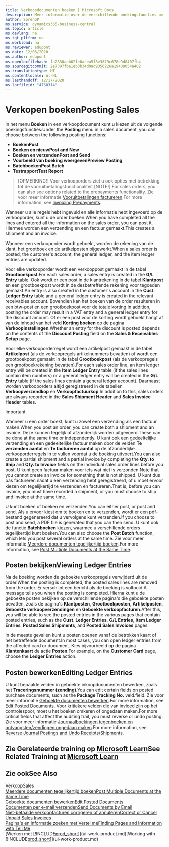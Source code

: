 ```yaml
---
title: Verkoopdocumenten boeken | Microsoft Docs
description: Meer informatie over de verschillende boekingsfuncties om verkoopdocumenten te boeken en hoe u geboekte documenten kunt bijwerken.
author: SorenGP
ms.service: dynamics365-business-central
ms.topic: article
ms.devlang: na
ms.tgt_pltfrm: na
ms.workload: na
ms.reviewer: edupont
ms.date: 12/03/2020
ms.author: edupont
ms.openlocfilehash: fa2830aeb62fe6acea5f8e3879c678e9d8407fb4
ms.sourcegitcommit: 2e7307fbe1eb3b34d0ad9356226a19409054a402
ms.translationtype: HT
ms.contentlocale: nl-NL
ms.lasthandoff: 12/17/2020
ms.locfileid: "4760314"
---
```

# <a name="posting-sales"></a><span data-ttu-id="1be0c-103">Verkopen boeken</span><span class="sxs-lookup"><span data-stu-id="1be0c-103">Posting Sales</span></span>

<span data-ttu-id="1be0c-104">In het menu **Boeken** in een verkoopdocument kunt u kiezen uit de volgende boekingsfuncties:</span><span class="sxs-lookup"><span data-stu-id="1be0c-104">Under the **Posting** menu in a sales document, you can choose between the following posting functions:</span></span>

* <span data-ttu-id="1be0c-105">**Boeken**</span><span class="sxs-lookup"><span data-stu-id="1be0c-105">**Post**</span></span>
* <span data-ttu-id="1be0c-106">**Boeken en nieuw**</span><span class="sxs-lookup"><span data-stu-id="1be0c-106">**Post and New**</span></span>
* <span data-ttu-id="1be0c-107">**Boeken en verzenden**</span><span class="sxs-lookup"><span data-stu-id="1be0c-107">**Post and Send**</span></span>
* <span data-ttu-id="1be0c-108">**Voorbeeld van boeking weergeven**</span><span class="sxs-lookup"><span data-stu-id="1be0c-108">**Preview Posting**</span></span>
* <span data-ttu-id="1be0c-109">**Batchboeken**</span><span class="sxs-lookup"><span data-stu-id="1be0c-109">**Post Batch**</span></span>
* <span data-ttu-id="1be0c-110">**Testrapport**</span><span class="sxs-lookup"><span data-stu-id="1be0c-110">**Test Report**</span></span>

> <span data-ttu-id="1be0c-111">[OPMERKING!] Voor verkooporders ziet u ook opties met betrekking tot de vooruitbetalingsfunctionaliteit.</span><span class="sxs-lookup"><span data-stu-id="1be0c-111">[NOTE!] For sales orders, you can also see options related to the prepayments functionality.</span></span> <span data-ttu-id="1be0c-112">Zie voor meer informatie [Vooruitbetalingen factureren](finance-invoice-prepayments.md).</span><span class="sxs-lookup"><span data-stu-id="1be0c-112">For more information, see [Invoicing Prepayments](finance-invoice-prepayments.md).</span></span> 

<span data-ttu-id="1be0c-113">Wanneer u alle regels hebt ingevuld en alle informatie hebt ingevoerd op de verkooporder, kunt u de order boeken.</span><span class="sxs-lookup"><span data-stu-id="1be0c-113">When you have completed all the lines and entered all the information on the sales order, you can post it.</span></span> <span data-ttu-id="1be0c-114">Hiermee worden een verzending en een factuur gemaakt.</span><span class="sxs-lookup"><span data-stu-id="1be0c-114">This creates a shipment and an invoice.</span></span>

<span data-ttu-id="1be0c-115">Wanneer een verkooporder wordt geboekt, worden de rekening van de klant, het grootboek en de artikelposten bijgewerkt.</span><span class="sxs-lookup"><span data-stu-id="1be0c-115">When a sales order is posted, the customer's account, the general ledger, and the item ledger entries are updated.</span></span>

<span data-ttu-id="1be0c-116">Voor elke verkooporder wordt een verkooppost gemaakt in de tabel **Grootboekpost**.</span><span class="sxs-lookup"><span data-stu-id="1be0c-116">For each sales order, a sales entry is created in the **G/L Entry** table.</span></span> <span data-ttu-id="1be0c-117">Ook wordt er een post in de klantrekening in de tabel **Klantpost** en een grootboekpost wordt in de desbetreffende rekening voor tegoeden gemaakt.</span><span class="sxs-lookup"><span data-stu-id="1be0c-117">An entry is also created in the customer's account in the **Cust. Ledger Entry** table and a general ledger entry is created in the relevant receivables account.</span></span> <span data-ttu-id="1be0c-118">Bovendien kan het boeken van de order resulteren in een btw-post en een grootboekpost voor de totale korting.</span><span class="sxs-lookup"><span data-stu-id="1be0c-118">In addition, posting the order may result in a VAT entry and a general ledger entry for the discount amount.</span></span> <span data-ttu-id="1be0c-119">Of er een post voor de korting wordt geboekt hangt af van de inhoud van het veld **Korting boeken** op de pagina **Verkoopinstellingen**.</span><span class="sxs-lookup"><span data-stu-id="1be0c-119">Whether an entry for the discount is posted depends on the contents of the **Discount Posting** field on the **Sales & Receivables Setup** page.</span></span>

<span data-ttu-id="1be0c-120">Voor elke verkooporderregel wordt een artikelpost gemaakt in de tabel **Artikelpost** (als de verkoopregels artikelnummers bevatten) of wordt een grootboekpost gemaakt in de tabel **Grootboekpost** (als de verkoopregels een grootboekrekening bevatten).</span><span class="sxs-lookup"><span data-stu-id="1be0c-120">For each sales order line, an item ledger entry will be created in the **Item Ledger Entry** table (if the sales lines contain item numbers) or a general ledger entry will be created in the **G/L Entry** table (if the sales lines contain a general ledger account).</span></span> <span data-ttu-id="1be0c-121">Daarnaast worden verkooporders altijd geregistreerd in de tabellen **Verkoopverzendkop** en **Verkoopfactuurkop**.</span><span class="sxs-lookup"><span data-stu-id="1be0c-121">In addition to this, sales orders are always recorded in the **Sales Shipment Header** and **Sales Invoice Header** tables.</span></span>

> [!IMPORTANT]  
> <span data-ttu-id="1be0c-122">Wanneer u een order boekt, kunt u zowel een verzending als een factuur maken.</span><span class="sxs-lookup"><span data-stu-id="1be0c-122">When you post an order, you can create both a shipment and an invoice.</span></span> <span data-ttu-id="1be0c-123">Deze kunnen tegelijk of afzonderlijk worden uitgevoerd.</span><span class="sxs-lookup"><span data-stu-id="1be0c-123">These can be done at the same time or independently.</span></span> <span data-ttu-id="1be0c-124">U kunt ook een gedeeltelijke verzending en een gedeeltelijke factuur maken door de velden **Te verzenden aantal** en **Te factureren aantal** op de afzonderlijke verkooporderregels in te vullen voordat u de boeking uitvoert.</span><span class="sxs-lookup"><span data-stu-id="1be0c-124">You can also create a partial shipment and a partial invoice by completing the **Qty. to Ship** and **Qty. to Invoice** fields on the individual sales order lines before you post.</span></span> <span data-ttu-id="1be0c-125">U kunt geen factuur maken voor iets wat niet is verzonden.</span><span class="sxs-lookup"><span data-stu-id="1be0c-125">Note that you cannot create an invoice for something that is not shipped.</span></span> <span data-ttu-id="1be0c-126">U kunt dus pas factureren nadat u een verzending hebt geregistreerd, of u moet ervoor kiezen om tegelijkertijd te verzenden en factureren.</span><span class="sxs-lookup"><span data-stu-id="1be0c-126">That is, before you can invoice, you must have recorded a shipment, or you must choose to ship and invoice at the same time.</span></span>

<span data-ttu-id="1be0c-127">U kunt boeken of boeken en verzenden.</span><span class="sxs-lookup"><span data-stu-id="1be0c-127">You can either post, or post and send.</span></span> <span data-ttu-id="1be0c-128">Als u ervoor kiest om te boeken en te verzenden, wordt er een pdf-bestand gegenereerd dat u vervolgens kunt verzenden.</span><span class="sxs-lookup"><span data-stu-id="1be0c-128">If you choose to post and send, a PDF file is generated that you can then send.</span></span> <span data-ttu-id="1be0c-129">U kunt ook de functie **Batchboeken** kiezen, waarmee u verschillende orders tegelijkertijd kunt boeken.</span><span class="sxs-lookup"><span data-stu-id="1be0c-129">You can also choose the **Post Batch** function, which lets you post several orders at the same time.</span></span> <span data-ttu-id="1be0c-130">Zie voor meer informatie [Meerdere documenten tegelijkertijd boeken](ui-batch-posting.md).</span><span class="sxs-lookup"><span data-stu-id="1be0c-130">For more information, see [Post Multiple Documents at the Same Time](ui-batch-posting.md).</span></span>

## <a name="viewing-ledger-entries"></a><span data-ttu-id="1be0c-131">Posten bekijken</span><span class="sxs-lookup"><span data-stu-id="1be0c-131">Viewing Ledger Entries</span></span>

<span data-ttu-id="1be0c-132">Na de boeking worden de geboekte verkoopregels verwijderd uit de order.</span><span class="sxs-lookup"><span data-stu-id="1be0c-132">When the posting is completed, the posted sales lines are removed from the order.</span></span> <span data-ttu-id="1be0c-133">Er verschijnt een bericht als de boeking is voltooid.</span><span class="sxs-lookup"><span data-stu-id="1be0c-133">A message tells you when the posting is completed.</span></span> <span data-ttu-id="1be0c-134">Hierna kunt u de geboekte posten bekijken op de verschillende pagina's die geboekte posten bevatten, zoals de pagina's **Klantposten**, **Grootboekposten**, **Artikelposten**, **Geboekte verkoopverzendingen** en **Geboekte verkoopfacturen**.</span><span class="sxs-lookup"><span data-stu-id="1be0c-134">After this, you will be able to see the posted entries in the various pages that contain posted entries, such as the **Cust. Ledger Entries**, **G/L Entries**, **Item Ledger Entries**, **Posted Sales Shipments**, and **Posted Sales Invoices** pages.</span></span>  

<span data-ttu-id="1be0c-135">In de meeste gevallen kunt u posten openen vanaf de betrokken kaart of het betreffende document.</span><span class="sxs-lookup"><span data-stu-id="1be0c-135">In most cases, you can open ledger entries from the affected card or document.</span></span> <span data-ttu-id="1be0c-136">Kies bijvoorbeeld op de pagina **Klantenkaart** de actie **Posten**.</span><span class="sxs-lookup"><span data-stu-id="1be0c-136">For example, on the **Customer Card** page, choose the **Ledger Entries** action.</span></span>

## <a name="editing-ledger-entries"></a><span data-ttu-id="1be0c-137">Posten bewerken</span><span class="sxs-lookup"><span data-stu-id="1be0c-137">Editing Ledger Entries</span></span>

<span data-ttu-id="1be0c-138">U kunt bepaalde velden in geboekte inkoopdocumenten bewerken, zoals het **Traceringsnummer (zending)**.</span><span class="sxs-lookup"><span data-stu-id="1be0c-138">You can edit certain fields on posted purchase documents, such as the **Package Tracking No.**</span></span> <span data-ttu-id="1be0c-139">veld.</span><span class="sxs-lookup"><span data-stu-id="1be0c-139">field.</span></span> <span data-ttu-id="1be0c-140">Zie voor meer informatie [Geboekte documenten bewerken](across-edit-posted-document.md).</span><span class="sxs-lookup"><span data-stu-id="1be0c-140">For more information, see [Edit Posted Documents](across-edit-posted-document.md).</span></span> <span data-ttu-id="1be0c-141">Voor kritiekere velden die van invloed zijn op het controlespoor, moet u het boeken omkeren of ongedaan maken.</span><span class="sxs-lookup"><span data-stu-id="1be0c-141">For more critical fields that affect the auditing trail, you must reverse or undo posting.</span></span> <span data-ttu-id="1be0c-142">Zie voor meer informatie [Journaalboekingen tegenboeken en ontvangsten/zendingen ongedaan maken](finance-how-reverse-journal-posting.md).</span><span class="sxs-lookup"><span data-stu-id="1be0c-142">For more information, see [Reverse Journal Postings and Undo Receipts/Shipments](finance-how-reverse-journal-posting.md).</span></span>

## <a name="see-related-training-at-microsoft-learn"></a><span data-ttu-id="1be0c-143">Zie Gerelateerde training op [Microsoft Learn](/learn/modules/ship-invoice-items-dynamics-365-business-central/index)</span><span class="sxs-lookup"><span data-stu-id="1be0c-143">See Related Training at [Microsoft Learn](/learn/modules/ship-invoice-items-dynamics-365-business-central/index)</span></span>

## <a name="see-also"></a><span data-ttu-id="1be0c-144">Zie ook</span><span class="sxs-lookup"><span data-stu-id="1be0c-144">See Also</span></span>

[<span data-ttu-id="1be0c-145">Verkoop</span><span class="sxs-lookup"><span data-stu-id="1be0c-145">Sales</span></span>](sales-manage-sales.md)  
[<span data-ttu-id="1be0c-146">Meerdere documenten tegelijkertijd boeken</span><span class="sxs-lookup"><span data-stu-id="1be0c-146">Post Multiple Documents at the Same Time</span></span>](ui-batch-posting.md)  
[<span data-ttu-id="1be0c-147">Geboekte documenten bewerken</span><span class="sxs-lookup"><span data-stu-id="1be0c-147">Edit Posted Documents</span></span>](across-edit-posted-document.md)  
[<span data-ttu-id="1be0c-148">Documenten per e-mail verzenden</span><span class="sxs-lookup"><span data-stu-id="1be0c-148">Send Documents by Email</span></span>](ui-how-send-documents-email.md)  
[<span data-ttu-id="1be0c-149">Niet-betaalde verkoopfacturen corrigeren of annuleren</span><span class="sxs-lookup"><span data-stu-id="1be0c-149">Correct or Cancel Unpaid Sales Invoices</span></span>](sales-how-correct-cancel-sales-invoice.md)  
[<span data-ttu-id="1be0c-150">Pagina's en informatie zoeken met Vertel me</span><span class="sxs-lookup"><span data-stu-id="1be0c-150">Finding Pages and Information with Tell Me</span></span>](ui-search.md)  
<span data-ttu-id="1be0c-151">[Werken met [!INCLUDE[prod_short](includes/prod_short.md)]](ui-work-product.md)</span><span class="sxs-lookup"><span data-stu-id="1be0c-151">[Working with [!INCLUDE[prod_short](includes/prod_short.md)]](ui-work-product.md)</span></span>

